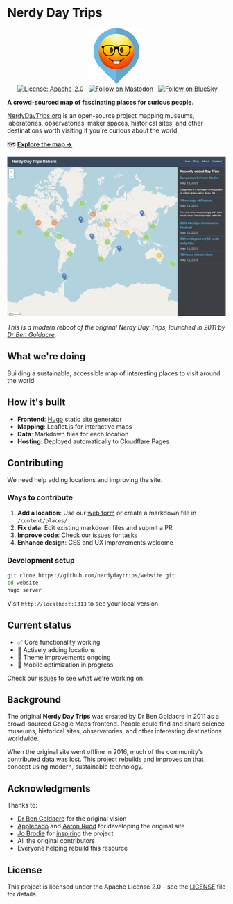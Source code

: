 # Nerdy Day Trips

<p align=center>
<a href="https://nerdydaytrips.org" target="_blank"><img src=".github/ndt-logo-512px.png" alt="nerdy day trips logo" width="128"></a>
<br>
&nbsp;<a href="https://choosealicense.com/licenses/apache-2.0/" target="_blank"><img alt="License: Apache-2.0" src="https://img.shields.io/badge/License-Apache%202.0-blue.svg"></a>
&nbsp;
<a rel="me" href="https://mastodon.social/@nerdydaytrips"><img alt="Follow on Mastodon" src="https://img.shields.io/badge/Mastodon-Follow-blue?logoColor=white&logo=mastodon"/></a>
&nbsp;
<a rel="me" href="https://bsky.app/profile/nerdydaytrips.bsky.social"><img alt="Follow on BlueSky" src="https://img.shields.io/badge/Bluesky-Follow-blue?logoColor=white&logo=Bluesky"/></a>
</p>

**A crowd-sourced map of fascinating places for curious people.**

[NerdyDayTrips.org](https://nerdydaytrips.org/) is an open-source project mapping museums, laboratories, observatories, maker spaces, historical sites, and other destinations worth visiting if you're curious about the world.

🗺️ **[Explore the map →](https://nerdydaytrips.org/)**

[![NerdyDayTrips.org](.github/ndt-screenshot_thumb.png)](https://nerdydaytrips.org/)

*This is a modern reboot of the original Nerdy Day Trips, launched in 2011 by [Dr Ben Goldacre](https://www.badscience.net/).*

## What we're doing

Building a sustainable, accessible map of interesting places to visit around the world.

## How it's built

- **Frontend**: [Hugo](https://gohugo.io/) static site generator
- **Mapping**: Leaflet.js for interactive maps
- **Data**: Markdown files for each location
- **Hosting**: Deployed automatically to Cloudflare Pages

## Contributing

We need help adding locations and improving the site.

### Ways to contribute

1. **Add a location**: Use our [web form](https://add.nerdydaytrips.org) or create a markdown file in `/content/places/`
2. **Fix data**: Edit existing markdown files and submit a PR
3. **Improve code**: Check our [issues](https://github.com/nerdydaytrips/website/issues) for tasks
4. **Enhance design**: CSS and UX improvements welcome

### Development setup

```bash
git clone https://github.com/nerdydaytrips/website.git
cd website
hugo server
```

Visit `http://localhost:1313` to see your local version.

## Current status

- ✅ Core functionality working
- 🔄 Actively adding locations
- 🎨 Theme improvements ongoing
- 📱 Mobile optimization in progress

Check our [issues](https://github.com/nerdydaytrips/website/issues) to see what we're working on.

## Background

The original **Nerdy Day Trips** was created by Dr Ben Goldacre in 2011 as a crowd-sourced Google Maps frontend. People could find and share science museums, historical sites, observatories, and other interesting destinations worldwide.

When the original site went offline in 2016, much of the community's contributed data was lost. This project rebuilds and improves on that concept using modern, sustainable technology.

## Acknowledgments

Thanks to:
- [Dr Ben Goldacre](https://www.badscience.net/) for the original vision
- [Applecado](http://www.applecado.co.uk/) and [Aaron Rudd](http://www.aaronrudd.co.uk/) for developing the original site
- [Jo Brodie](https://howtodotechystuff.wordpress.com/) for [inspiring](http://brodiesnotes.blogspot.com/2010/10/abandoned-britain-half-day-nerd-trips.html) the project
- All the original contributors
- Everyone helping rebuild this resource

## License

This project is licensed under the Apache License 2.0 - see the [LICENSE](LICENSE) file for details.